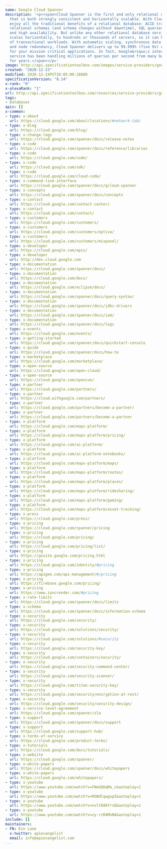```yaml
---
name: Google Cloud Spanner
description: '<p><span>Cloud Spanner is the first and only relational database service
  that is both strongly consistent and horizontally scalable. With Cloud Spanner you
  enjoy all the traditional benefits of a relational database: ACID transactions,
  relational schemas (and schema changes without downtime), SQL queries, high performance,
  and high availability. But unlike any other relational database service, Cloud Spanner
  scales horizontally, to hundreds or thousands of servers, so it can handle the highest
  of transactional workloads. With automatic scaling, synchronous data replication,
  and node redundancy, Cloud Spanner delivers up to 99.999% (five 9s) of availability
  for your mission critical applications. In fact, Google&rsquo;s internal Spanner
  service has been handling millions of queries per second from many Google services
  for years.</span></p>'
image: http://api.specificationtoolbox.com/images/service-providers/google-cloud-spanner.jpg
created: "2020-12-23"
modified: 2020-12-24PST10:05:00-28800
specificationVersion: "0.14"
x-rank: "8"
x-alexaRank: "1"
url: http://api.specificationtoolbox.com/resources/service-providers/google-cloud-spanner/
tags:
- Databases
apis: []
x-common:
- type: x-about
  url: https://cloud.google.com/about/locations/#network-tab/
- type: x-blog
  url: https://cloud.google.com/blog/
- type: x-change-logs
  url: https://cloud.google.com/spanner/docs/release-notes
- type: x-code
  url: https://cloud.google.com/spanner/docs/reference/libraries
- type: x-code
  url: https://cloud.google.com/code/
- type: x-code
  url: https://cloud.google.com/sdk/
- type: x-code
  url: https://cloud.google.com/cloud-code/
- type: x-command-line-interface
  url: https://cloud.google.com/spanner/docs/gcloud-spanner
- type: x-concepts
  url: https://cloud.google.com/spanner/docs/concepts
- type: x-contact
  url: https://cloud.google.com/contact-center/
- type: x-contact
  url: https://cloud.google.com/contact/
- type: x-customers
  url: https://cloud.google.com/customers/
- type: x-customers
  url: https://cloud.google.com/customers/optiva/
- type: x-customers
  url: https://cloud.google.com/customers/mixpanel/
- type: x-developer
  url: https://cloud.google.com/apis/
- type: x-developer
  url: http://dev.cloud.google.com
- type: x-documentation
  url: https://cloud.google.com/spanner/docs/
- type: x-documentation
  url: https://cloud.google.com/docs/
- type: x-documentation
  url: https://cloud.google.com/eclipse/docs/
- type: x-documentation
  url: https://cloud.google.com/spanner/docs/query-syntax/
- type: x-documentation
  url: https://cloud.google.com/spanner/docs/jdbc-drivers
- type: x-documentation
  url: https://cloud.google.com/spanner/docs/iam/
- type: x-documentation
  url: https://cloud.google.com/spanner/docs/logs
- type: x-events
  url: https://cloud.google.com/events/
- type: x-getting-started
  url: https://cloud.google.com/spanner/docs/quickstart-console
- type: x-guide
  url: https://cloud.google.com/spanner/docs/how-to
- type: x-marketplace
  url: https://cloud.google.com/marketplace/
- type: x-open-source
  url: https://cloud.google.com/open-cloud/
- type: x-open-source
  url: https://cloud.google.com/opencue/
- type: x-partner
  url: https://cloud.google.com/partners/
- type: x-partner
  url: https://cloud.withgoogle.com/partners/
- type: x-partner
  url: https://cloud.google.com/partners/become-a-partner/
- type: x-partner
  url: https://cloud.google.com/partners/become-a-partner
- type: x-platform
  url: https://cloud.google.com/maps-platform/
- type: x-platform
  url: https://cloud.google.com/maps-platform/pricing/
- type: x-platform
  url: https://cloud.google.com/ai-platform/
- type: x-platform
  url: https://cloud.google.com/ai-platform-notebooks/
- type: x-platform
  url: https://cloud.google.com/maps-platform/maps/
- type: x-platform
  url: https://cloud.google.com/maps-platform/routes/
- type: x-platform
  url: https://cloud.google.com/maps-platform/places/
- type: x-platform
  url: https://cloud.google.com/maps-platform/ridesharing/
- type: x-platform
  url: https://cloud.google.com/maps-platform/gaming/
- type: x-platform
  url: https://cloud.google.com/maps-platform/asset-tracking/
- type: x-press
  url: https://cloud.google.com/press/
- type: x-pricing
  url: https://cloud.google.com/spanner/pricing
- type: x-pricing
  url: https://cloud.google.com/pricing/
- type: x-pricing
  url: https://cloud.google.com/pricing/list/
- type: x-pricing
  url: https://gsuite.google.com/pricing.html
- type: x-pricing
  url: https://cloud.google.com/identity/#pricing
- type: x-pricing
  url: https://apigee.com/api-management/#/pricing
- type: x-pricing
  url: https://firebase.google.com/pricing/
- type: x-pricing
  url: https://www.zyncrender.com/#pricing
- type: x-rate-limits
  url: https://cloud.google.com/spanner/docs/limits
- type: x-schema
  url: https://cloud.google.com/spanner/docs/information-schema
- type: x-security
  url: https://cloud.google.com/security/
- type: x-security
  url: https://cloud.google.com/solutions/security/
- type: x-security
  url: https://cloud.google.com/solutions/#security
- type: x-security
  url: https://cloud.google.com/security-key/
- type: x-security
  url: https://cloud.google.com/containers/security/
- type: x-security
  url: https://cloud.google.com/security-command-center/
- type: x-security
  url: https://cloud.google.com/security-scanner/
- type: x-security
  url: https://cloud.google.com/titan-security-key/
- type: x-security
  url: https://cloud.google.com/security/encryption-at-rest/
- type: x-security
  url: https://cloud.google.com/security/security-design/
- type: x-service-level-agreement
  url: https://cloud.google.com/spanner/sla
- type: x-support
  url: https://cloud.google.com/spanner/docs/support
- type: x-support
  url: https://cloud.google.com/support-hub/
- type: x-terms-of-service
  url: https://cloud.google.com/product-terms/
- type: x-tutorials
  url: https://cloud.google.com/docs/tutorials/
- type: x-website
  url: https://cloud.google.com/spanner/
- type: x-white-papers
  url: https://cloud.google.com/spanner/docs/whitepapers
- type: x-white-papers
  url: https://cloud.google.com/whitepapers/
- type: x-youtube
  url: https://www.youtube.com/watch?v=FNeGQUqMa_c&autoplay=1
- type: x-youtube
  url: https://www.youtube.com/watch?v=MZWdlqagupI&autoplay=1
- type: x-youtube
  url: https://www.youtube.com/watch?v=nvlt0dA7rsQ&autoplay=1
- type: x-youtube
  url: https://www.youtube.com/watch?v=zy-rcR4MoN4&autoplay=1
include: []
maintainers:
- FN: Kin Lane
  x-twitter: apievangelist
  email: info@apievangelist.com
...
```


